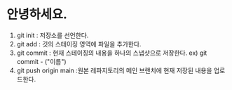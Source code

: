# 안녕하세요.

1. git init : 저장소를 선언한다.
2. git add : 깃의 스테이징 영역에 파일을 추가한다.
3. git commit : 현재 스테이징의 내용을 하나의 스냅샷으로 저장한다.
    ex) git commit - ("이름")
4. git push origin main :원본 레파지토리의 메인 브랜치에 현재 저장된 내용을 업로드한다.

